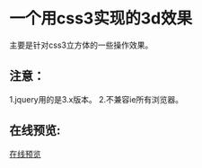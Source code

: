 #  一个用css3实现的3d效果
主要是针对css3立方体的一些操作效果。

## 注意：
1.jquery用的是3.x版本。
2.不兼容ie所有浏览器。

## 在线预览:
[在线预览](https://467598557.github.io/css3-3d/ 'css3-3d')